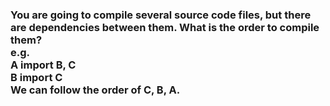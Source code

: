### You are going to compile several source code files, but there are dependencies between them. What is the order to compile them?</br>e.g.</br>A import B, C</br>B import C</br>We can follow the order of C, B, A.</br>

